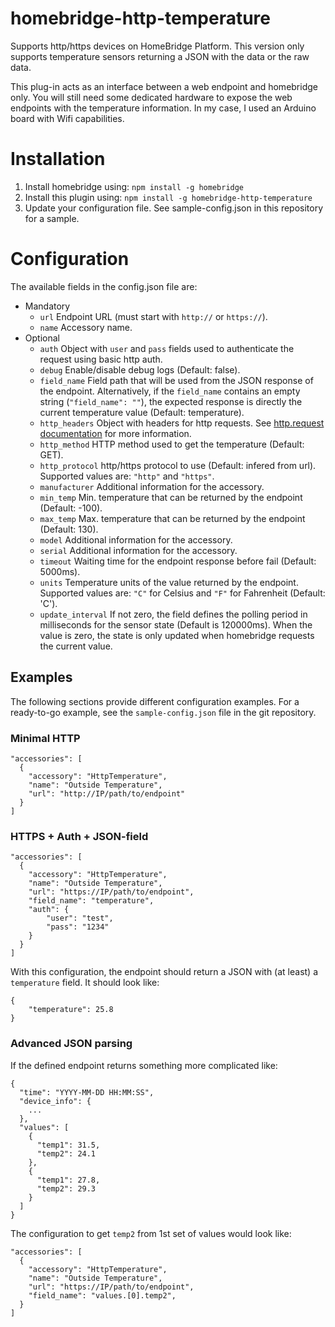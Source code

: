 # homebridge-http-temperature

Supports http/https devices on HomeBridge Platform.
This version only supports temperature sensors returning a JSON with the data or the raw data.

This plug-in acts as an interface between a web endpoint and homebridge only. You will still need some dedicated hardware to expose the web endpoints with the temperature information. In my case, I used an Arduino board with Wifi capabilities.

# Installation

1. Install homebridge using: ```npm install -g homebridge```
2. Install this plugin using: ```npm install -g homebridge-http-temperature```
3. Update your configuration file. See sample-config.json in this repository for a sample.

# Configuration

The available fields in the config.json file are:
  - Mandatory
    - `url` Endpoint URL (must start with `http://` or `https://`).
    - `name` Accessory name.
  - Optional
    - `auth` Object with `user` and `pass` fields used to authenticate the request using basic http auth.
    - `debug` Enable/disable debug logs (Default: false).
    - `field_name` Field path that will be used from the JSON response of the endpoint.
      Alternatively, if the `field_name` contains an empty string (`"field_name": ""`), the expected response is directly the current temperature value (Default: temperature).
    - `http_headers` Object with headers for http requests.
      See [http.request documentation](https://nodejs.org/api/http.html#httprequesturl-options-callback) for more information.
    - `http_method` HTTP method used to get the temperature (Default: GET).
    - `http_protocol` http/https protocol to use (Default: infered from url).
      Supported values are: `"http"` and `"https"`.
    - `manufacturer` Additional information for the accessory.
    - `min_temp` Min. temperature that can be returned by the endpoint (Default: -100).
    - `max_temp` Max. temperature that can be returned by the endpoint (Default: 130).
    - `model` Additional information for the accessory.
    - `serial` Additional information for the accessory.
    - `timeout` Waiting time for the endpoint response before fail (Default: 5000ms).
    - `units` Temperature units of the value returned by the endpoint.
      Supported values are: `"C"` for Celsius and `"F"` for Fahrenheit (Default: 'C').
    - `update_interval` If not zero, the field defines the polling period in milliseconds for the sensor state (Default is 120000ms).
      When the value is zero, the state is only updated when homebridge requests the current value.

## Examples

The following sections provide different configuration examples.
For a ready-to-go example, see the `sample-config.json` file in the git repository.

### Minimal HTTP

```
"accessories": [
  {
    "accessory": "HttpTemperature",
    "name": "Outside Temperature",
    "url": "http://IP/path/to/endpoint"
  }
]
```

### HTTPS + Auth + JSON-field

```
"accessories": [
  {
    "accessory": "HttpTemperature",
    "name": "Outside Temperature",
    "url": "https://IP/path/to/endpoint",
    "field_name": "temperature",
    "auth": {
        "user": "test",
        "pass": "1234"
    }
  }
]
```

With this configuration, the endpoint should return a JSON with (at least) a `temperature` field.
It should look like:

```
{
	"temperature": 25.8
}
```

### Advanced JSON parsing

If the defined endpoint returns something more complicated like:
```
{
  "time": "YYYY-MM-DD HH:MM:SS",
  "device_info": {
    ...
  },
  "values": [
    {
      "temp1": 31.5,
      "temp2": 24.1
    },
    {
      "temp1": 27.8,
      "temp2": 29.3
    }
  ]
}
```

The configuration to get `temp2` from 1st set of values would look like:

```
"accessories": [
  {
    "accessory": "HttpTemperature",
    "name": "Outside Temperature",
    "url": "https://IP/path/to/endpoint",
    "field_name": "values.[0].temp2",
  }
]
```
